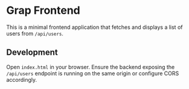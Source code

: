 # Grap Frontend

This is a minimal frontend application that fetches and displays a list of users from `/api/users`.

## Development

Open `index.html` in your browser. Ensure the backend exposing the `/api/users` endpoint is running on the same origin or configure CORS accordingly.
